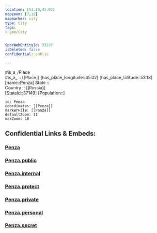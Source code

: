 ```yaml
---
location: [53.18,45.02] 
mapzoom: [7,12] 
mapmarker: city 
type: City
tags:
- geo/City


SpocWebEntityId: 33297
isDeleted: false
confidential: public

---
```

#is_a_/Place  
#is_a_ :: [[Place]] 
[has_place_longitude::45.02] 
[has_place_latitude::53.18] 
[name::Penza] 
State ::  
Country :: [[Russia]]  
[StateId::37149] 
[Population::] 



```leaflet
id: Penza
coordinates: [[Penza]] 
markerFile: [[Penza]] 
defaultZoom: 11 
maxZoom: 18
```


## Confidential Links & Embeds: 

### [Penza](/_Standards/Earth/Continent/Europe/Europe~East/Russia/Russia~Volga/Penza_Oblast/City/Penza.md) 

### [Penza.public](/_public/Earth/Continent/Europe/Europe~East/Russia/Russia~Volga/Penza_Oblast/City/Penza.public.md) 

### [Penza.internal](/_internal/Earth/Continent/Europe/Europe~East/Russia/Russia~Volga/Penza_Oblast/City/Penza.internal.md) 

### [Penza.protect](/_protect/Earth/Continent/Europe/Europe~East/Russia/Russia~Volga/Penza_Oblast/City/Penza.protect.md) 

### [Penza.private](/_private/Earth/Continent/Europe/Europe~East/Russia/Russia~Volga/Penza_Oblast/City/Penza.private.md) 

### [Penza.personal](/_personal/Earth/Continent/Europe/Europe~East/Russia/Russia~Volga/Penza_Oblast/City/Penza.personal.md) 

### [Penza.secret](/_secret/Earth/Continent/Europe/Europe~East/Russia/Russia~Volga/Penza_Oblast/City/Penza.secret.md)

